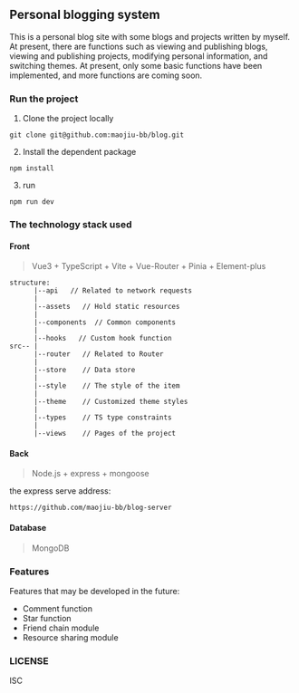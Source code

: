 ## Personal blogging system

This is a personal blog site with some blogs and projects written by myself. At present, there are functions such as viewing and publishing blogs, viewing and publishing projects, modifying personal information, and switching themes. At present, only some basic functions have been implemented, and more functions are coming soon.

### Run the project

1. Clone the project locally

```
git clone git@github.com:maojiu-bb/blog.git
```

2. Install the dependent package

```
npm install
```

3. run

```
npm run dev
```

### The technology stack used

#### Front

> Vue3 + TypeScript + Vite + Vue-Router + Pinia + Element-plus

```
structure:
      |--api   // Related to network requests
      |
      |--assets   // Hold static resources
      |
      |--components  // Common components
      |
      |--hooks   // Custom hook function
src-- |
      |--router   // Related to Router
      |
      |--store    // Data store
      |
      |--style    // The style of the item
      |
      |--theme    // Customized theme styles
      |
      |--types    // TS type constraints
      |
      |--views    // Pages of the project
```

#### Back

> Node.js + express + mongoose

the express serve address:

```
https://github.com/maojiu-bb/blog-server
```

#### Database

> MongoDB

### Features

Features that may be developed in the future:

- Comment function
- Star function
- Friend chain module
- Resource sharing module

### LICENSE

ISC
